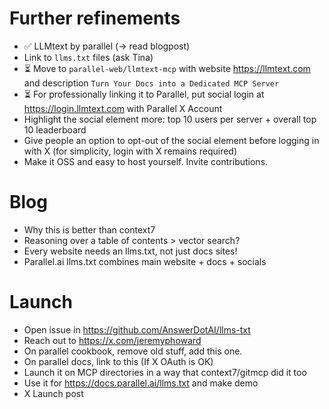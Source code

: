 # Further refinements

- ✅ LLMtext by parallel (-> read blogpost)
- Link to `llms.txt` files (ask Tina)
- ⏳ Move to `parallel-web/llmtext-mcp` with website https://llmtext.com and description `Turn Your Docs into a Dedicated MCP Server`
- ⏳ For professionally linking it to Parallel, put social login at https://login.llmtext.com with Parallel X Account
- Highlight the social element more: top 10 users per server + overall top 10 leaderboard
- Give people an option to opt-out of the social element before logging in with X (for simplicity, login with X remains required)
- Make it OSS and easy to host yourself. Invite contributions.

# Blog

- Why this is better than context7
- Reasoning over a table of contents > vector search?
- Every website needs an llms.txt, not just docs sites!
- Parallel.ai llms.txt combines main website + docs + socials

# Launch

- Open issue in https://github.com/AnswerDotAI/llms-txt
- Reach out to https://x.com/jeremyphoward
- On parallel cookbook, remove old stuff, add this one.
- On parallel docs, link to this (If X OAuth is OK)
- Launch it on MCP directories in a way that context7/gitmcp did it too
- Use it for https://docs.parallel.ai/llms.txt and make demo
- X Launch post
